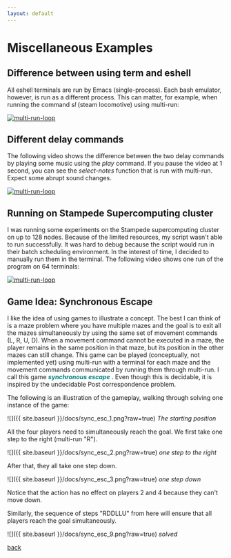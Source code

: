 ```yaml
---
layout: default
---
```


# Miscellaneous Examples #
## Difference between using term and eshell ##
All eshell terminals are run by Emacs (single-process). Each bash emulator, however, is run as a different process. This can matter, for example, when running the command _sl_ (steam locomotive) using multi-run:

[![multi-run-loop](https://img.youtube.com/vi/L1-uOG-n8n0/0.jpg)](https://www.youtube.com/watch?v=L1-uOG-n8n0)

## Different delay commands ##
The following video shows the difference between the two delay commands by playing some music using the _play_ command. If you pause the video at 1 second, you can see the _select-notes_ function that is run with multi-run. Expect some abrupt sound changes.

[![multi-run-loop](https://img.youtube.com/vi/dl4LFx5f63Q/0.jpg)](https://www.youtube.com/watch?v=dl4LFx5f63Q)

## Running on Stampede Supercomputing cluster ##
I was running some experiments on the Stampede supercomputing cluster on up to 128 nodes. Because of the limited resources, my script wasn't able to run successfully. It was hard to debug because the script would run in their batch scheduling environment. In the interest of time, I decided to manually run them in the terminal. The following video shows one run of the program on 64 terminals:

[![multi-run-loop](https://img.youtube.com/vi/dMCzSSc4Gz8/0.jpg)](https://www.youtube.com/watch?v=dMCzSSc4Gz8)

## Game Idea: Synchronous Escape ##
I like the idea of using games to illustrate a concept. The best I can think of is a maze problem where you have multiple mazes and the goal is to exit all the mazes simultaneously by using the same set of movement commands (L, R, U, D). When a movement command cannot be executed in a maze, the player remains in the same position in that maze, but its position in the other mazes can still change. This game can be played (conceptually, not implemented yet) using multi-run with a terminal for each maze and the movement commands communicated by running them through multi-run. I call this game <span style="color:teal"> _**synchronous escape**_ </span>. Even though this is decidable, it is inspired by the undecidable Post correspondence problem.

The following is an illustration of the gameplay, walking through solving one instance of the game:

![]({{ site.baseurl }}/docs/sync_esc_1.png?raw=true)
*The starting position*

All the four players need to simultaneously reach the goal. We first take one step to the right (multi-run "R").

![]({{ site.baseurl }}/docs/sync_esc_2.png?raw=true)
*one step to the right*

After that, they all take one step down.

![]({{ site.baseurl }}/docs/sync_esc_3.png?raw=true)
*one step down*

Notice that the action has no effect on players 2 and 4 because they can't move down.

Similarly, the sequence of steps "RDDLLU" from here will ensure that all players reach the goal simultaneously.

![]({{ site.baseurl }}/docs/sync_esc_9.png?raw=true)
*solved*

<a href="{{ site.baseurl }}/" target="_self">back</a>
